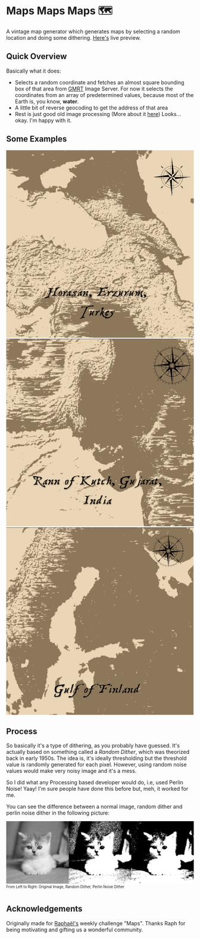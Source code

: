 # Maps Maps Maps 🗺

A vintage map generator which generates maps by selecting a random location and doing some dithering. [Here's](https://ivan-denisovich-py.github.io/weekly-challenge/maps/) live preview.

## Quick Overview

Basically what it does:

-   Selects a random coordinate and fetches an almost square bounding box of that area from [GMRT](https://www.gmrt.org/services/index.php) Image Server. For now it selects the coordinates from an array of predetermined values, because most of the Earth is, you know, **water**.
-   A little bit of reverse geocoding to get the address of that area
-   Rest is just good old image processing (More about it [here](#process)) Looks... okay. I'm happy with it.

## Some Examples

![example-1](examples/example-1.png)
![example-2](examples/example-2.png)
![example-3](examples/example-3.png)

## Process

So basically it's a type of dithering, as you probably have guessed. It's actually based on something called a _Random Dither_, which was theorized back in early 1950s. The idea is, it's ideally thresholding but the threshold value is randomly generated for each pixel. However, using random noise values would make very noisy image and it's a mess.

So I did what any Processing based developer would do, i.e, used Perlin Noise! Yaay! I'm sure people have done this before but, meh, it worked for me.

You can see the difference between a normal image, random dither and perlin noise dither in the following picture:

![example](assets/example.png)
<sup><sup>From Left to Right: Original Image, Random Dither, Perlin Noise Dither</sup></sup>

## Acknowledgements

Originally made for [Raphaël's](https://twitter.com/sableRaph) weekly challenge "Maps". Thanks Raph for being motivating and gifting us a wonderful community.
